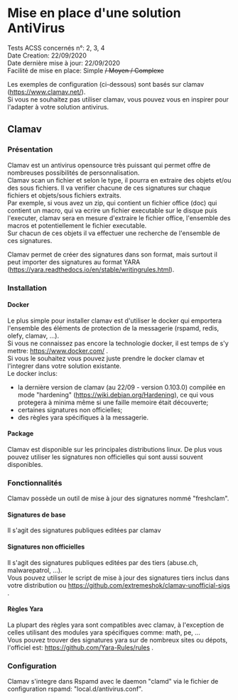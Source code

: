 # Mise en place d'une solution AntiVirus
Tests ACSS concernés n°: 2, 3, 4  
Date Creation: 22/09/2020  
Date dernière mise à jour: 22/09/2020  
Facilité de mise en place: Simple ~~/ Moyen / Complexe~~  

Les exemples de configuration (ci-dessous) sont basés sur clamav (https://www.clamav.net/).  
Si vous ne souhaitez pas utiliser clamav, vous pouvez vous en inspirer pour l'adapter à votre solution antivirus.


##  Clamav
### Présentation
Clamav est un antivirus opensource très puissant qui permet offre de nombreuses possibilités de personnalisation.  
Clamav scan un fichier et selon le type, il pourra en extraire des objets et/ou des sous fichiers. Il va verifier chacune de ces signatures sur chaque fichiers et objets/sous fichiers extraits.  
Par exemple, si vous avez un zip, qui contient un fichier office (doc) qui contient un macro, qui va ecrire un fichier executable sur le disque puis l'executer, clamav sera en mesure d'extraire le fichier office, l'ensemble des macros et potentiellement le fichier executable.  
Sur chacun de ces objets il va effectuer une recherche de l'ensemble de ces signatures.  

Clamav permet de créer des signatures dans son format, mais surtout il peut importer des signatures au format YARA (https://yara.readthedocs.io/en/stable/writingrules.html).  
### Installation
#### Docker
Le plus simple pour installer clamav est d'utiliser le docker qui emportera l'ensemble des éléments de protection de la messagerie (rspamd, redis, olefy, clamav, ...).  
Si vous ne connaissez pas encore la technologie docker, il est temps de s'y mettre: https://www.docker.com/ .   
Si vous le souhaitez vous pouvez juste prendre le docker clamav et l'integrer dans votre solution existante.  
Le docker inclus:
  - la dernière version de clamav (au 22/09 - version 0.103.0) compilée en mode "hardening" (https://wiki.debian.org/Hardening), ce qui vous protegera à minima même si une faille memoire était découverte;  
  - certaines signatures non officielles;
  - des règles yara spécifiques à la messagerie.
#### Package
Clamav est disponible sur les principales distributions linux. De plus vous pouvez utiliser les signatures non officielles qui sont aussi souvent disponibles.
### Fonctionnalités
Clamav possède un outil de mise à jour des signatures nommé "freshclam".
#### Signatures de base
Il s'agit des signatures publiques editées par clamav
#### Signatures non officielles
Il s'agit des signatures publiques editées par des tiers (abuse.ch, malwarepatrol, ...).  
Vous pouvez utiliser le script de mise à jour des signatures tiers inclus dans votre distribution ou https://github.com/extremeshok/clamav-unofficial-sigs .  
#### Règles Yara
La plupart des règles yara sont compatibles avec clamav, à l'exception de celles utilisant des modules yara spécifiques comme: math, pe, ...  
Vous pouvez trouver des signatures yara sur de nombreux sites ou dépots, l'officiel est: https://github.com/Yara-Rules/rules .
### Configuration
Clamav s'integre dans Rspamd avec le daemon "clamd" via le fichier de configuration rspamd: "local.d/antivirus.conf".

